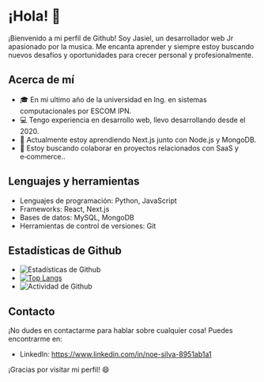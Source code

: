 

# ¡Hola! 👋 

¡Bienvenido a mi perfil de Github! Soy Jasiel, un desarrollador web Jr apasionado por la musica. Me encanta aprender y siempre estoy buscando nuevos desafíos y oportunidades para crecer personal y profesionalmente.

## Acerca de mí

- 🎓 En mi ultimo año de la universidad en Ing. en sistemas computacionales por ESCOM IPN.
- 💻 Tengo experiencia en desarrollo web, llevo desarrollando desde el 2020.
- 🌱 Actualmente estoy aprendiendo Next.js junto con Node.js y MongoDB.
- 🤝 Estoy buscando colaborar en proyectos relacionados con SaaS y e‑commerce..

## Lenguajes y herramientas

- Lenguajes de programación: Python, JavaScript
- Frameworks:  React, Next.js 
- Bases de datos: MySQL, MongoDB
- Herramientas de control de versiones: Git

## Estadísticas de Github

- ![Estadísticas de Github](https://github-readme-stats.vercel.app/api?username=noejasiel&show_icons=true&theme=radical)
- [![Top Langs](https://github-readme-stats.vercel.app/api/top-langs/?username=noejasiel&layout=compact)](https://github.com/noejasiel)
- ![Actividad de Github](https://activity-graph.herokuapp.com/graph?username=noejasiel&bg_color=1F222E&color=F8D866&line=F85D7F&point=FFFFFF&hide_border=true)




## Contacto

¡No dudes en contactarme para hablar sobre cualquier cosa! Puedes encontrarme en:
- LinkedIn: https://www.linkedin.com/in/noe-silva-8951ab1a1

¡Gracias por visitar mi perfil! 😄
